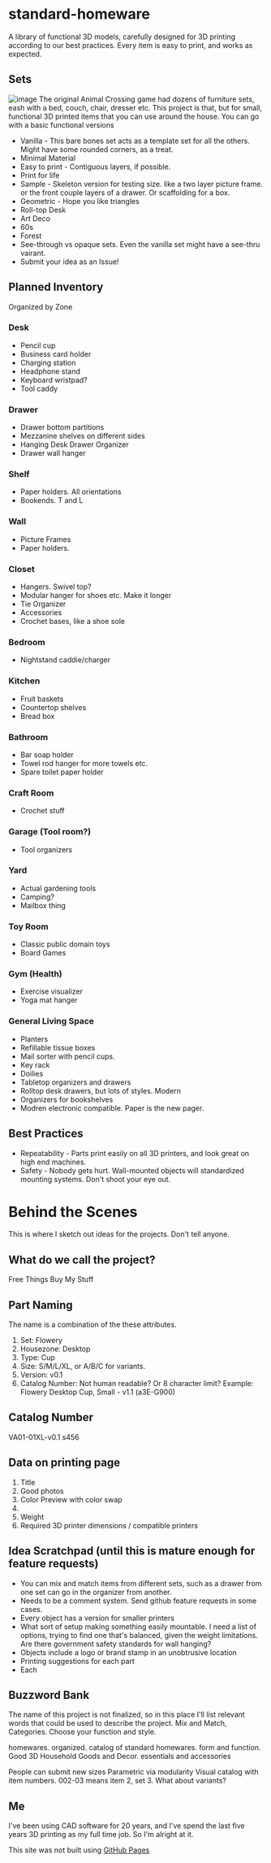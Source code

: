 # standard-homeware
A library of functional 3D models, carefully designed for 3D printing according to our best practices. Every item is easy to print, and works as expected.

## Sets
![image](https://github.com/nathangineer/standard-homeware/assets/26797863/1f46f934-0c8f-45b6-9945-6aa1b74b5051)
The original Animal Crossing game had dozens of furniture sets, eash with a bed, couch, chair, dresser etc. This project is that, but for small, functional 3D printed items that you can use around the house. You can go with a basic functional versions
- Vanilla - This bare bones set acts as a template set for all the others. Might have some rounded corners, as a treat.
- Minimal Material
- Easy to print - Contiguous layers, if possible.
- Print for life
- Sample - Skeleton version for testing size. like a two layer picture frame. or the front couple layers of a drawer. Or scaffolding for a box.
- Geometric - Hope you like triangles
- Roll-top Desk
- Art Deco
- 60s
- Forest
- See-through vs opaque sets. Even the vanilla set might have a see-thru vairant.
- Submit your idea as an Issue!

## Planned Inventory
Organized by Zone 
### Desk
- Pencil cup
- Business card holder
- Charging station
- Headphone stand
- Keyboard wristpad?
- Tool caddy
### Drawer
- Drawer bottom partitions
- Mezzanine shelves on different sides
- Hanging Desk Drawer Organizer
- Drawer wall hanger
### Shelf
- Paper holders. All orientations
- Bookends. T and L
### Wall
- Picture Frames
- Paper holders.
### Closet
- Hangers. Swivel top?
- Modular hanger for shoes etc. Make it longer
- Tie Organizer
- Accessories
- Crochet bases, like a shoe sole
### Bedroom
- Nightstand caddie/charger
### Kitchen
- Fruit baskets
- Countertop shelves
- Bread box
### Bathroom
- Bar soap holder
- Towel rod hanger for more towels etc.
- Spare toilet paper holder
### Craft Room
- Crochet stuff
### Garage (Tool room?)
- Tool organizers
### Yard
- Actual gardening tools
- Camping?
- Mailbox thing
### Toy Room
- Classic public domain toys
- Board Games
### Gym (Health)
- Exercise visualizer
- Yoga mat hanger
### General Living Space
- Planters
- Refillable tissue boxes
- Mail sorter with pencil cups.
- Key rack
- Doilies
- Tabletop organizers and drawers
- Rolltop desk drawers, but lots of styles. Modern
- Organizers for bookshelves
- Modren electronic compatible. Paper is the new pager.

## Best Practices
- Repeatability - Parts print easily on all 3D printers, and look great on high end machines.
- Safety - Nobody gets hurt. Wall-mounted objects will standardized mounting systems. Don't shoot your eye out.

# Behind the Scenes
This is where I sketch out ideas for the projects. Don't tell anyone.

## What do we call the project?
Free Things
Buy My Stuff

## Part Naming
The name is a combination of the these attributes.
1. Set: Flowery
2. Housezone: Desktop
3. Type: Cup
4. Size: S/M/L/XL, or A/B/C for variants.
5. Version: v0.1
6. Catalog Number: Not human readable? Or 8 character limit?
Example: Flowery Desktop Cup, Small - v1.1 (a3E-G900)

## Catalog Number

VA01-01XL-v0.1 s456
## Data on printing page
1. Title
2. Good photos
3. Color Preview with color swap
4. 
9. Weight
10. Required 3D printer dimensions / compatible printers


## Idea Scratchpad (until this is mature enough for feature requests)
- You can mix and match items from different sets, such as a drawer from one set can go in the organizer from another.
- Needs to be a comment system. Send github feature requests in some cases.
- Every object has a version for smaller printers
- What sort of setup making something easily mountable. I need a list of options, trying to find one that's balanced, given the weight limitations. Are there government safety standards for wall hanging?
- Objects include a logo or brand stamp in an unobtrusive location
- Printing suggestions for each part
- Each

## Buzzword Bank
The name of this project is not finalized, so in this place I'll list relevant words that could be used to describe the project. Mix and Match, Categories. Choose your function and style. 

homewares. organized. catalog of standard homewares. form and function. Good 3D Household Goods and Decor. essentials and accessories


People can submit new sizes 
Parametric via modularity
Visual catalog with item numbers. 002-03 means item 2, set 3. What about variants?

## Me
I've been using CAD software for 20 years, and I've spend the last five years 3D printing as my full time job. So I'm alright at it.

This site was not built using [GitHub Pages](https://pages.github.com/)
